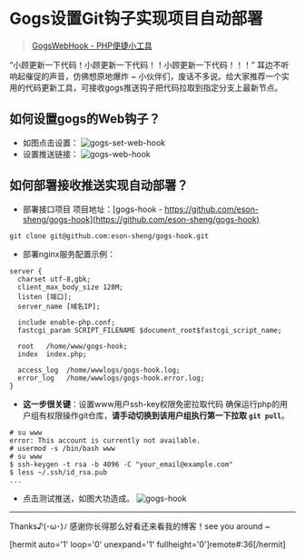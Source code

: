 # Gogs设置Git钩子实现项目自动部署
> [GogsWebHook - PHP便捷小工具](https://github.com/eson-sheng/gogs-hook)

“小顾更新一下代码！小顾更新一下代码！！小顾更新一下代码！！！” 
耳边不听响起催促的声音，仿佛想原地爆炸 ~ 
小伙伴们，废话不多说。给大家推荐一个实用的代码更新工具，可接收gogs推送钩子把代码拉取到指定分支上最新节点。

## 如何设置gogs的Web钩子？
- 如图点击设置：
![gogs-set-web-hook](https://api.eson.site/oss/?path=blogUploads/2021/02/b24700240975f16fa7ddbac1b23d7b74.png)
- 设置推送链接：
![gogs-web-hook](https://api.eson.site/oss/?path=blogUploads/2021/02/066cb11cb471d3ed8984c53e8653bb6d.png)

## 如何部署接收推送实现自动部署？

- 部署接口项目
项目地址：[gogs-hook - https://github.com/eson-sheng/gogs-hook](https://github.com/eson-sheng/gogs-hook)

```
git clone git@github.com:eson-sheng/gogs-hook.git
```

- 部署nginx服务配置示例： 

```
server {
  charset utf-8,gbk;
  client_max_body_size 128M;
  listen [端口];
  server_name [域名IP];

  include enable-php.conf;
  fastcgi_param SCRIPT_FILENAME $document_root$fastcgi_script_name;

  root   /home/www/gogs-hook;
  index  index.php;

  access_log  /home/wwwlogs/gogs-hook.log;
  error_log   /home/wwwlogs/gogs-hook.error.log;
}
```

- **这一步很关键**：设置www用户ssh-key权限免密拉取代码
确保运行php的用户组有权限操作git仓库，**请手动切换到该用户组执行第一下拉取 `git pull`**。

```
# su www
error: This account is currently not available.
# usermod -s /bin/bash www
# su www
$ ssh-keygen -t rsa -b 4096 -C "your_email@example.com" 
$ less ~/.ssh/id_rsa.pub
...
```

- 点击测试推送，如图大功造成。
![gogs-hook](https://api.eson.site/oss/?path=blogUploads/2021/02/79f33e550acc5ea9afce6e97a83287ed.png)

------

Thanks♪(･ω･)ﾉ 感谢你长得那么好看还来看我的博客！see you around ~

[hermit auto='1' loop='0' unexpand='1' fullheight='0']remote#:36[/hermit]